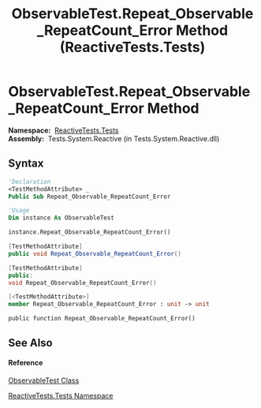 ﻿---
title: ObservableTest.Repeat_Observable_RepeatCount_Error Method  (ReactiveTests.Tests)
TOCTitle: Repeat_Observable_RepeatCount_Error Method
ms:assetid: M:ReactiveTests.Tests.ObservableTest.Repeat_Observable_RepeatCount_Error
ms:mtpsurl: https://msdn.microsoft.com/en-us/library/reactivetests.tests.observabletest.repeat_observable_repeatcount_error(v=VS.103)
ms:contentKeyID: 36620073
ms.date: 06/28/2011
mtps_version: v=VS.103
f1_keywords:
- ReactiveTests.Tests.ObservableTest.Repeat_Observable_RepeatCount_Error
dev_langs:
- CSharp
- JScript
- VB
- FSharp
- c++
---

# ObservableTest.Repeat\_Observable\_RepeatCount\_Error Method

**Namespace:**  [ReactiveTests.Tests](hh289046\(v=vs.103\).md)  
**Assembly:**  Tests.System.Reactive (in Tests.System.Reactive.dll)

## Syntax

``` vb
'Declaration
<TestMethodAttribute> _
Public Sub Repeat_Observable_RepeatCount_Error
```

``` vb
'Usage
Dim instance As ObservableTest

instance.Repeat_Observable_RepeatCount_Error()
```

``` csharp
[TestMethodAttribute]
public void Repeat_Observable_RepeatCount_Error()
```

``` c++
[TestMethodAttribute]
public:
void Repeat_Observable_RepeatCount_Error()
```

``` fsharp
[<TestMethodAttribute>]
member Repeat_Observable_RepeatCount_Error : unit -> unit 
```

``` jscript
public function Repeat_Observable_RepeatCount_Error()
```

## See Also

#### Reference

[ObservableTest Class](hh288687\(v=vs.103\).md)

[ReactiveTests.Tests Namespace](hh289046\(v=vs.103\).md)

